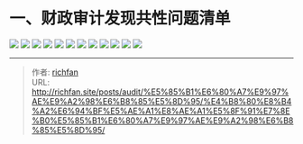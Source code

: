 # 一、财政审计发现共性问题清单

![](https://jsd.cdn.zzko.cn/gh/richffan/img@main/audit/审计发现共性问题清单/一-财政审计发现共性问题清单/财政审计发现共性问题清单_页面_001.webp)
![](https://jsd.cdn.zzko.cn/gh/richffan/img@main/audit/审计发现共性问题清单/一-财政审计发现共性问题清单/财政审计发现共性问题清单_页面_002.webp)
![](https://jsd.cdn.zzko.cn/gh/richffan/img@main/audit/审计发现共性问题清单/一-财政审计发现共性问题清单/财政审计发现共性问题清单_页面_003.webp)
![](https://jsd.cdn.zzko.cn/gh/richffan/img@main/audit/审计发现共性问题清单/一-财政审计发现共性问题清单/财政审计发现共性问题清单_页面_004.webp)
![](https://jsd.cdn.zzko.cn/gh/richffan/img@main/audit/审计发现共性问题清单/一-财政审计发现共性问题清单/财政审计发现共性问题清单_页面_005.webp)
![](https://jsd.cdn.zzko.cn/gh/richffan/img@main/audit/审计发现共性问题清单/一-财政审计发现共性问题清单/财政审计发现共性问题清单_页面_006.webp)
![](https://jsd.cdn.zzko.cn/gh/richffan/img@main/audit/审计发现共性问题清单/一-财政审计发现共性问题清单/财政审计发现共性问题清单_页面_007.webp)
![](https://jsd.cdn.zzko.cn/gh/richffan/img@main/audit/审计发现共性问题清单/一-财政审计发现共性问题清单/财政审计发现共性问题清单_页面_008.webp)
![](https://jsd.cdn.zzko.cn/gh/richffan/img@main/audit/审计发现共性问题清单/一-财政审计发现共性问题清单/财政审计发现共性问题清单_页面_009.webp)
![](https://jsd.cdn.zzko.cn/gh/richffan/img@main/audit/审计发现共性问题清单/一-财政审计发现共性问题清单/财政审计发现共性问题清单_页面_010.webp)
![](https://jsd.cdn.zzko.cn/gh/richffan/img@main/audit/审计发现共性问题清单/一-财政审计发现共性问题清单/财政审计发现共性问题清单_页面_011.webp)
![](https://jsd.cdn.zzko.cn/gh/richffan/img@main/audit/审计发现共性问题清单/一-财政审计发现共性问题清单/财政审计发现共性问题清单_页面_012.webp)



---

> 作者: [richfan](https://richfan.site/)  
> URL: http://richfan.site/posts/audit/%E5%85%B1%E6%80%A7%E9%97%AE%E9%A2%98%E6%B8%85%E5%8D%95/%E4%B8%80%E8%B4%A2%E6%94%BF%E5%AE%A1%E8%AE%A1%E5%8F%91%E7%8E%B0%E5%85%B1%E6%80%A7%E9%97%AE%E9%A2%98%E6%B8%85%E5%8D%95/  

